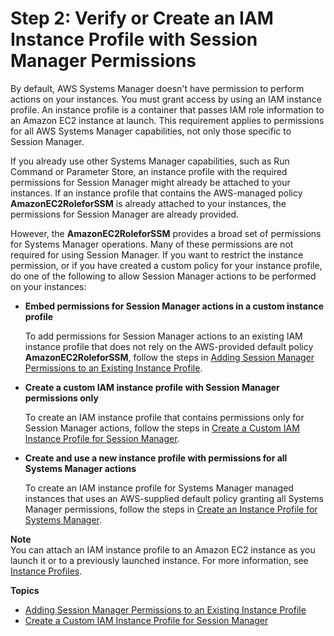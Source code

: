 # Step 2: Verify or Create an IAM Instance Profile with Session Manager Permissions<a name="session-manager-getting-started-instance-profile"></a>

By default, AWS Systems Manager doesn't have permission to perform actions on your instances\. You must grant access by using an IAM instance profile\. An instance profile is a container that passes IAM role information to an Amazon EC2 instance at launch\. This requirement applies to permissions for all AWS Systems Manager capabilities, not only those specific to Session Manager\.

If you already use other Systems Manager capabilities, such as Run Command or Parameter Store, an instance profile with the required permissions for Session Manager might already be attached to your instances\. If an instance profile that contains the AWS\-managed policy **AmazonEC2RoleforSSM** is already attached to your instances, the permissions for Session Manager are already provided\.

However, the **AmazonEC2RoleforSSM** provides a broad set of permissions for Systems Manager operations\. Many of these permissions are not required for using Session Manager\. If you want to restrict the instance permission, or if you have created a custom policy for your instance profile, do one of the following to allow Session Manager actions to be performed on your instances:
+ **Embed permissions for Session Manager actions in a custom instance profile**

  To add permissions for Session Manager actions to an existing IAM instance profile that does not rely on the AWS\-provided default policy **AmazonEC2RoleforSSM**, follow the steps in [Adding Session Manager Permissions to an Existing Instance Profile](getting-started-add-permissions-to-existing-profile.md)\.
+ **Create a custom IAM instance profile with Session Manager permissions only**

  To create an IAM instance profile that contains permissions only for Session Manager actions, follow the steps in [Create a Custom IAM Instance Profile for Session Manager](getting-started-create-iam-instance-profile.md)\.
+ **Create and use a new instance profile with permissions for all Systems Manager actions**

  To create an IAM instance profile for Systems Manager managed instances that uses an AWS\-supplied default policy granting all Systems Manager permissions, follow the steps in [Create an Instance Profile for Systems Manager](sysman-configuring-access-role.md)\.

**Note**  
You can attach an IAM instance profile to an Amazon EC2 instance as you launch it or to a previously launched instance\. For more information, see [Instance Profiles](https://docs.aws.amazon.com/IAM/latest/UserGuide/roles-usingrole-instanceprofile.html)\.

**Topics**
+ [Adding Session Manager Permissions to an Existing Instance Profile](getting-started-add-permissions-to-existing-profile.md)
+ [Create a Custom IAM Instance Profile for Session Manager](getting-started-create-iam-instance-profile.md)